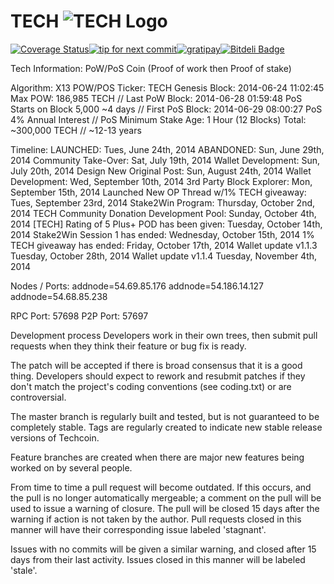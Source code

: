 # TECH ![TECH Logo](http://tech-co.in/img/logo.png "TECH Logo")

[![Coverage Status](https://img.shields.io/coveralls/techcoincommunity/techcoin.svg)](https://coveralls.io/r/techcoincommunity/techcoin)[![tip for next commit](https://tip4commit.com/projects/43087.svg)](https://tip4commit.com/github/techcoincommunity/techcoin)[![gratipay](https://img.shields.io/gratipay/TestingCrypto.svg)](https://img.shields.io/gratipay/TestingCrypto/)[![Bitdeli Badge](https://d2weczhvl823v0.cloudfront.net/TestingCrypto/techcoin/trend.png)](https://bitdeli.com/free "Bitdeli Badge")

Tech Information:
PoW/PoS Coin (Proof of work then Proof of stake)

Algorithm: X13 POW/POS Ticker: TECH Genesis Block: 2014-06-24 11:02:45 Max POW: 186,985 TECH // Last PoW Block: 2014-06-28 01:59:48 PoS Starts on Block 5,000 ~4 days // First PoS Block: 2014-06-29 08:00:27 PoS 4% Annual Interest // PoS Minimum Stake Age: 1 Hour (12 Blocks) Total: ~300,000 TECH // ~12-13 years

Timeline:
LAUNCHED: Tues, June 24th, 2014 ABANDONED: Sun, June 29th, 2014 Community Take-Over: Sat, July 19th, 2014 Wallet Development: Sun, July 20th, 2014 Design New Original Post: Sun, August 24th, 2014 Wallet Development: Wed, September 10th, 2014 3rd Party Block Explorer: Mon, September 15th, 2014 Launched New OP Thread w/1% TECH giveaway: Tues, September 23rd, 2014 Stake2Win Program: Thursday, October 2nd, 2014 TECH Community Donation Development Pool: Sunday, October 4th, 2014 [TECH] Rating of 5 Plus+ POD has been given: Tuesday, October 14th, 2014 Stake2Win Session 1 has ended: Wednesday, October 15th, 2014 1% TECH giveaway has ended: Friday, October 17th, 2014 Wallet update v1.1.3 Tuesday, October 28th, 2014 Wallet update v1.1.4 Tuesday, November 4th, 2014

Nodes / Ports:
addnode=54.69.85.176 addnode=54.186.14.127 addnode=54.68.85.238

RPC Port: 57698 P2P Port: 57697

Development process
Developers work in their own trees, then submit pull requests when they think their feature or bug fix is ready.

The patch will be accepted if there is broad consensus that it is a good thing. Developers should expect to rework and resubmit patches if they don't match the project's coding conventions (see coding.txt) or are controversial.

The master branch is regularly built and tested, but is not guaranteed to be completely stable. Tags are regularly created to indicate new stable release versions of Techcoin.

Feature branches are created when there are major new features being worked on by several people.

From time to time a pull request will become outdated. If this occurs, and the pull is no longer automatically mergeable; a comment on the pull will be used to issue a warning of closure. The pull will be closed 15 days after the warning if action is not taken by the author. Pull requests closed in this manner will have their corresponding issue labeled 'stagnant'.

Issues with no commits will be given a similar warning, and closed after 15 days from their last activity. Issues closed in this manner will be labeled 'stale'.

